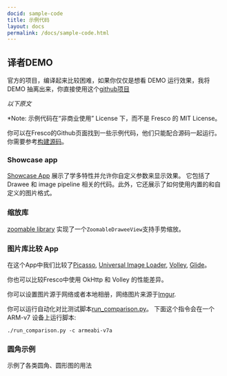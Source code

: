 ```yaml
---
docid: sample-code
title: 示例代码
layout: docs
permalink: /docs/sample-code.html
---
```


## 译者DEMO

官方的项目，编译起来比较困难，如果你仅仅是想看 DEMO 运行效果，我将 DEMO 抽离出来，你直接使用这个[github项目](https://github.com/liaohuqiu/fresco-demo-for-gradle)

*以下原文*

*Note: 示例代码在“非商业使用” License 下，而不是 Fresco 的 MIT License。

你可以在Fresco的Github页面找到一些示例代码，他们只能配合源码一起运行。你需要参考[构建源码](building-from-source.html)。 

### Showcase app

[Showcase App](https://github.com/facebook/fresco/blob/master/samples/showcase) 展示了学多特性并允许你自定义参数来显示效果。
它包括了 Drawee 和 image pipeline 相关的代码。此外，它还展示了如何使用内置的和自定义的图片格式。

### 缩放库

[zoomable library](https://github.com/facebook/fresco/blob/master/samples/zoomable) 实现了一个`ZoomableDraweeView`支持手势缩放。

### 图片库比较 App

在这个App中我们比较了[Picasso](http://square.github.io/picasso), [Universal Image Loader](https://github.com/nostra13/Android-Universal-Image-Loader), [Volley](https://developer.android.com/training/volley/index.html), [Glide](https://github.com/bumptech/glide)。

你也可以比较Fresco中使用 OkHttp 和 Volley 的性能差异。

你可以设置图片源于网络或者本地相册，网络图片来源于[Imgur](http://imgur.com).

你可以运行自动化对比测试脚本[run_comparison.py](https://github.com/facebook/fresco/blob/master/run_comparison.py)。 下面这个指令会在一个 ARM-v7 设备上运行脚本:

```./run_comparison.py -c armeabi-v7a```

### 圆角示例 

示例了各类圆角、圆形图的用法

